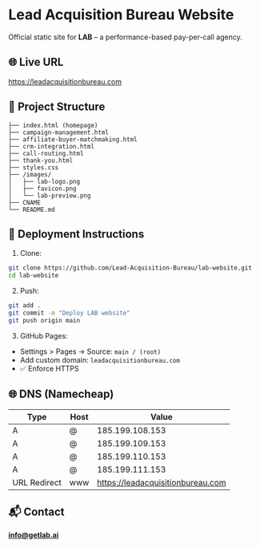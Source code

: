 # Lead Acquisition Bureau Website

Official static site for **LAB** – a performance-based pay-per-call agency.

## 🌐 Live URL
https://leadacquisitionbureau.com

## 📁 Project Structure
```
├── index.html (homepage)
├── campaign-management.html
├── affiliate-buyer-matchmaking.html
├── crm-integration.html
├── call-routing.html
├── thank-you.html
├── styles.css
├── /images/
│   ├── lab-logo.png
│   ├── favicon.png
│   └── lab-preview.png
├── CNAME
└── README.md
```

## 🔧 Deployment Instructions
1. Clone:
```bash
git clone https://github.com/Lead-Acquisition-Bureau/lab-website.git
cd lab-website
```
2. Push:
```bash
git add .
git commit -m "Deploy LAB website"
git push origin main
```
3. GitHub Pages:
- Settings > Pages → Source: `main / (root)`
- Add custom domain: `leadacquisitionbureau.com`
- ✅ Enforce HTTPS

## 🌐 DNS (Namecheap)
| Type | Host | Value                |
|------|------|----------------------|
| A    | @    | 185.199.108.153      |
| A    | @    | 185.199.109.153      |
| A    | @    | 185.199.110.153      |
| A    | @    | 185.199.111.153      |
| URL Redirect | www | https://leadacquisitionbureau.com |

## 📬 Contact
**info@getlab.ai**
